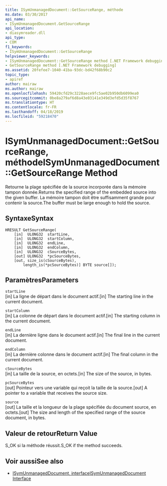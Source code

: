 ```yaml
---
title: ISymUnmanagedDocument::GetSourceRange, méthode
ms.date: 03/30/2017
api_name:
- ISymUnmanagedDocument.GetSourceRange
api_location:
- diasymreader.dll
api_type:
- COM
f1_keywords:
- ISymUnmanagedDocument::GetSourceRange
helpviewer_keywords:
- ISymUnmanagedDocument::GetSourceRange method [.NET Framework debugging]
- GetSourceRange method [.NET Framework debugging]
ms.assetid: 20fefee7-1040-41ba-93dc-bd42f68b90c2
topic_type:
- apiref
author: mairaw
ms.author: mairaw
ms.openlocfilehash: 59420cfd29c3228aece9fc5ae02b950db6099ea0
ms.sourcegitcommit: 0be8a279af6d8a43e03141e349d3efd5d35f8767
ms.translationtype: HT
ms.contentlocale: fr-FR
ms.lasthandoff: 04/18/2019
ms.locfileid: "59218470"
---
```

# <a name="isymunmanageddocumentgetsourcerange-method"></a><span data-ttu-id="0e3bf-102">ISymUnmanagedDocument::GetSourceRange, méthode</span><span class="sxs-lookup"><span data-stu-id="0e3bf-102">ISymUnmanagedDocument::GetSourceRange Method</span></span>
<span data-ttu-id="0e3bf-103">Retourne la plage spécifiée de la source incorporée dans la mémoire tampon donnée.</span><span class="sxs-lookup"><span data-stu-id="0e3bf-103">Returns the specified range of the embedded source into the given buffer.</span></span> <span data-ttu-id="0e3bf-104">La mémoire tampon doit être suffisamment grande pour contenir la source.</span><span class="sxs-lookup"><span data-stu-id="0e3bf-104">The buffer must be large enough to hold the source.</span></span>  
  
## <a name="syntax"></a><span data-ttu-id="0e3bf-105">Syntaxe</span><span class="sxs-lookup"><span data-stu-id="0e3bf-105">Syntax</span></span>  
  
```  
HRESULT GetSourceRange(  
    [in]  ULONG32  startLine,  
    [in]  ULONG32  startColumn,  
    [in]  ULONG32  endLine,  
    [in]  ULONG32  endColumn,  
    [in]  ULONG32  cSourceBytes,  
    [out] ULONG32  *pcSourceBytes,  
    [out, size_is(cSourceBytes),  
        length_is(*pcSourceBytes)] BYTE source[]);  
```  
  
## <a name="parameters"></a><span data-ttu-id="0e3bf-106">Paramètres</span><span class="sxs-lookup"><span data-stu-id="0e3bf-106">Parameters</span></span>  
 `startLine`  
 <span data-ttu-id="0e3bf-107">[in] La ligne de départ dans le document actif.</span><span class="sxs-lookup"><span data-stu-id="0e3bf-107">[in] The starting line in the current document.</span></span>  
  
 `startColumn`  
 <span data-ttu-id="0e3bf-108">[in] La colonne de départ dans le document actif.</span><span class="sxs-lookup"><span data-stu-id="0e3bf-108">[in] The starting column in the current document.</span></span>  
  
 `endLine`  
 <span data-ttu-id="0e3bf-109">[in] La dernière ligne dans le document actif.</span><span class="sxs-lookup"><span data-stu-id="0e3bf-109">[in] The final line in the current document.</span></span>  
  
 `endColumn`  
 <span data-ttu-id="0e3bf-110">[in] La dernière colonne dans le document actif.</span><span class="sxs-lookup"><span data-stu-id="0e3bf-110">[in] The final column in the current document.</span></span>  
  
 `cSourceBytes`  
 <span data-ttu-id="0e3bf-111">[in] La taille de la source, en octets.</span><span class="sxs-lookup"><span data-stu-id="0e3bf-111">[in] The size of the source, in bytes.</span></span>  
  
 `pcSourceBytes`  
 <span data-ttu-id="0e3bf-112">[out] Pointeur vers une variable qui reçoit la taille de la source.</span><span class="sxs-lookup"><span data-stu-id="0e3bf-112">[out] A pointer to a variable that receives the source size.</span></span>  
  
 `source`  
 <span data-ttu-id="0e3bf-113">[out] La taille et la longueur de la plage spécifiée du document source, en octets.</span><span class="sxs-lookup"><span data-stu-id="0e3bf-113">[out] The size and length of the specified range of the source document, in bytes.</span></span>  
  
## <a name="return-value"></a><span data-ttu-id="0e3bf-114">Valeur de retour</span><span class="sxs-lookup"><span data-stu-id="0e3bf-114">Return Value</span></span>  
 <span data-ttu-id="0e3bf-115">S_OK si la méthode réussit.</span><span class="sxs-lookup"><span data-stu-id="0e3bf-115">S_OK if the method succeeds.</span></span>  
  
## <a name="see-also"></a><span data-ttu-id="0e3bf-116">Voir aussi</span><span class="sxs-lookup"><span data-stu-id="0e3bf-116">See also</span></span>

- [<span data-ttu-id="0e3bf-117">ISymUnmanagedDocument, interface</span><span class="sxs-lookup"><span data-stu-id="0e3bf-117">ISymUnmanagedDocument Interface</span></span>](../../../../docs/framework/unmanaged-api/diagnostics/isymunmanageddocument-interface.md)
